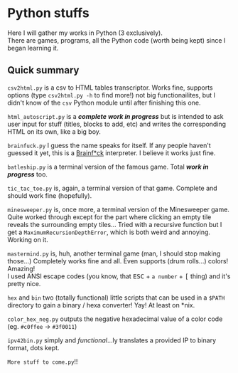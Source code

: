# Python stuffs
Here I will gather my works in Python (3 exclusively).  
There are games, programs, all the Python code (worth being kept) since I began learning it.  

## Quick summary
`csv2html.py` is a csv to HTML tables transcriptor. Works fine, supports options (type `csv2html.py -h` to find more!) not big functionailites, but I didn't know of the `csv` Python module until after finishing this one.

`html_autoscript.py` is a ***complete work in progress*** but is intended to ask user input for stuff (titles, blocks to add, etc) and writes the corresponding HTML on its own, like a big boy.

`brainfuck.py` I guess the name speaks for itself. If any people haven't guessed it yet, this is a [Brainf\*ck](http://esolangs.org/wiki/Brainfuck) interpreter. I believe it works just fine.

`batleship.py` is a terminal version of the famous game. Total ***work in progress*** too.

`tic_tac_toe.py` is, again, a terminal version of that game. Complete and should work fine (hopefully).

`minesweeper.py` is, once more, a terminal version of the Minesweeper game. Quite worked through except for the part where clicking an empty tile reveals the surrounding empty tiles... Tried with a recursive function but I get a `MaximumRecursionDepthError`, which is both weird and annoying. Working on it.

`mastermind.py` is, huh, another terminal game (man, I should stop making those...) Completely works fine and all. Even supports (drum rolls...) colors! Amazing!  
I used ANSI escape codes (you know, that <kbd>ESC</kbd> + `a number` + <kbd>[</kbd> thing) and it's pretty nice.

`hex` and `bin` two (totally functional) little scripts that can be used in a `$PATH` directory to gain a binary / hexa converter! Yay! At least on \*nix.

`color_hex_neg.py` outputs the negative hexadecimal value of a color code (eg. `#c0ffee` -> `#3f0011`)

`ipv42bin.py` simply and *functional*…ly translates a provided IP to binary format, dots kept.

`More stuff to come.py`!!
